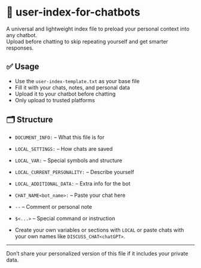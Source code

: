 # 🧠 user-index-for-chatbots

A universal and lightweight index file to preload your personal context into any chatbot.  
Upload before chatting to skip repeating yourself and get smarter responses.

## ✅ Usage
- Use the `user-index-template.txt` as your base file  
- Fill it with your chats, notes, and personal data  
- Upload it to your chatbot before chatting  
- Only upload to trusted platforms  

## 🗂 Structure
- `DOCUMENT_INFO:` – What this file is for  
- `LOCAL_SETTINGS:` – How chats are saved  
- `LOCAL_VAR:` – Special symbols and structure  
- `LOCAL_CURRENT_PERSONALITY:` – Describe yourself  
- `LOCAL_ADDITIONAL_DATA:` – Extra info for the bot  
- `CHAT_NAME<bot_name>:` – Paste your chat here  
- `--` – Comment or personal note  
- `$<...>` – Special command or instruction

- Create your own variables or sections with `LOCAL` or paste chats with your own names like `DISCUSS_CHAT<chatGPT>`.

---

Don’t share your personalized version of this file if it includes your private data.
